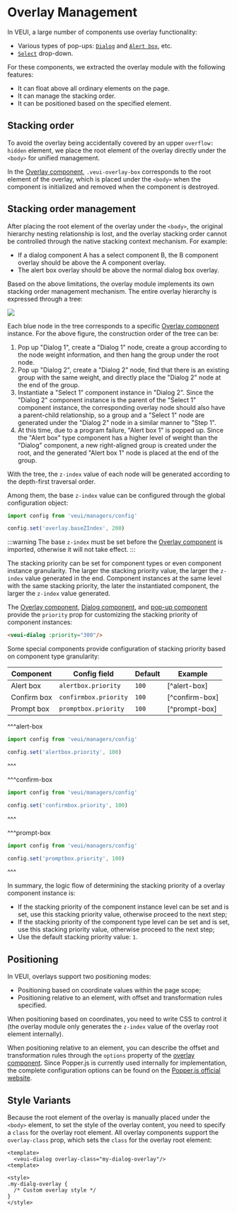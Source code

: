 # Overlay Management

In VEUI, a large number of components use overlay functionality:

* Various types of pop-ups: [`Dialog`](../components/dialog) and [`Alert box`](../components/alert-box), etc.
* [`Select`](../components/select) drop-down.

For these components, we extracted the overlay module with the following features:

* It can float above all ordinary elements on the page.
* It can manage the stacking order.
* It can be positioned based on the specified element.

## Stacking order

To avoid the overlay being accidentally covered by an upper `overflow: hidden` element, we place the root element of the overlay directly under the `<body>` for unified management.

In the [Overlay component](../components/overlay), `.veui-overlay-box` corresponds to the root element of the overlay, which is placed under the `<body>` when the component is initialized and removed when the component is destroyed.

## Stacking order management

After placing the root element of the overlay under the `<body>`, the original hierarchy nesting relationship is lost, and the overlay stacking order cannot be controlled through the native stacking context mechanism. For example:

* If a dialog component A has a select component B, the B component overlay should be above the A component overlay.
* The alert box overlay should be above the normal dialog box overlay.

Based on the above limitations, the overlay module implements its own stacking order management mechanism. The entire overlay hierarchy is expressed through a tree:

<img class="preview hero" src="/images/development/advanced/overlay-tree.png">

Each blue node in the tree corresponds to a specific [Overlay component](../components/overlay) instance. For the above figure, the construction order of the tree can be:

1. Pop up "Dialog 1", create a "Dialog 1" node, create a group according to the node weight information, and then hang the group under the root node.
2. Pop up "Dialog 2", create a "Dialog 2" node, find that there is an existing group with the same weight, and directly place the "Dialog 2" node at the end of the group.
3. Instantiate a "Select 1" component instance in "Dialog 2". Since the "Dialog 2" component instance is the parent of the "Select 1" component instance, the corresponding overlay node should also have a parent-child relationship, so a group and a "Select 1" node are generated under the "Dialog 2" node in a similar manner to "Step 1".
4. At this time, due to a program failure, "Alert box 1" is popped up. Since the "Alert box" type component has a higher level of weight than the "Dialog" component, a new right-aligned group is created under the root, and the generated "Alert box 1" node is placed at the end of the group.

With the tree, the `z-index` value of each node will be generated according to the depth-first traversal order.

Among them, the base `z-index` value can be configured through the global configuration object:

```js
import config from 'veui/managers/config'

config.set('overlay.baseZIndex', 200)
```

:::warning
The base `z-index` must be set before the [Overlay component](../components/overlay) is imported, otherwise it will not take effect.
:::

The stacking priority can be set for component types or even component instance granularity. The larger the stacking priority value, the larger the `z-index` value generated in the end. Component instances at the same level with the same stacking priority, the later the instantiated component, the larger the `z-index` value generated.

The [Overlay component](../components/overlay), [Dialog component](../components/dialog), and [pop-up component](../components/alert-box) provide the `priority` prop for customizing the stacking priority of component instances:

```html
<veui-dialog :priority="300"/>
```

Some special components provide configuration of stacking priority based on component type granularity:

| Component | Config field | Default | Example |
| -- | -- | -- | -- |
| Alert box | `alertbox.priority` | `100` | [^alert-box] |
| Confirm box | `confirmbox.priority` | `100` | [^confirm-box] |
| Prompt box | `promptbox.priority` | `100` | [^prompt-box] |

^^^alert-box
```js
import config from 'veui/managers/config'

config.set('alertbox.priority', 100)
```
^^^

^^^confirm-box
```js
import config from 'veui/managers/config'

config.set('confirmbox.priority', 100)
```
^^^

^^^prompt-box
```js
import config from 'veui/managers/config'

config.set('promptbox.priority', 100)
```
^^^

In summary, the logic flow of determining the stacking priority of a overlay component instance is:

* If the stacking priority of the component instance level can be set and is set, use this stacking priority value, otherwise proceed to the next step;
* If the stacking priority of the component type level can be set and is set, use this stacking priority value, otherwise proceed to the next step;
* Use the default stacking priority value: `1`.

## Positioning

In VEUI, overlays support two positioning modes:

* Positioning based on coordinate values within the page scope;
* Positioning relative to an element, with offset and transformation rules specified.

When positioning based on coordinates, you need to write CSS to control it (the overlay module only generates the `z-index` value of the overlay root element internally).

When positioning relative to an element, you can describe the offset and transformation rules through the `options` property of the [overlay component](../components/overlay). Since Popper.js is currently used internally for implementation, the complete configuration options can be found on the [Popper.js official website](https://popper.js.org/docs/v1/#Popper.placements).

## Style Variants

Because the root element of the overlay is manually placed under the `<body>` element, to set the style of the overlay content, you need to specify a `class` for the overlay root element. All overlay components support the `overlay-class` prop, which sets the `class` for the overlay root element:

```vue
<template>
  <veui-dialog overlay-class="my-dialog-overlay"/>
<template>

<style>
.my-dialg-overlay {
  /* Custom overlay style */
}
</style>
```
